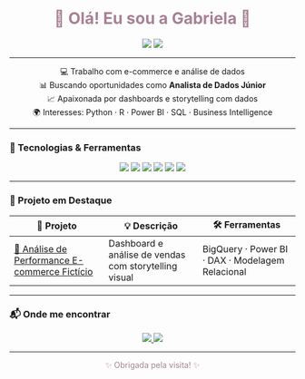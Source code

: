 <h1 align="center" style="color:#A78295;">🌸 Olá! Eu sou a Gabriela 👋</h1>

<p align="center">
  <img src="https://img.shields.io/badge/Analista%20de%20Dados-%23E5C3C6?style=flat-square&logo=databricks&logoColor=white" />
  <img src="https://img.shields.io/badge/E--commerce-%23D8B4A0?style=flat-square&logo=shopify&logoColor=white" />
</p>

---

<div align="center">

💻 Trabalho com e-commerce e análise de dados  
📊 Buscando oportunidades como <strong>Analista de Dados Júnior</strong>  
📈 Apaixonada por dashboards e storytelling com dados  
🌍 Interesses: Python · R · Power BI · SQL · Business Intelligence 

</div>

---

### 🧰 Tecnologias & Ferramentas

<p align="center">
  <img src="https://img.shields.io/badge/Python-%23c9d6ff?style=for-the-badge&logo=python&logoColor=black" />
  <img src="https://img.shields.io/badge/R-%23ffe0ac?style=for-the-badge&logo=r&logoColor=black" />
  <img src="https://img.shields.io/badge/Power%20BI-%23f8d6b5?style=for-the-badge&logo=powerbi&logoColor=black" />
  <img src="https://img.shields.io/badge/SQL-%23b8e0d2?style=for-the-badge&logo=postgresql&logoColor=black" />
  <img src="https://img.shields.io/badge/Excel-%23c7d8b6?style=for-the-badge&logo=microsoft-excel&logoColor=black" />
  <img src="https://img.shields.io/badge/GitHub-%23dadce0?style=for-the-badge&logo=github&logoColor=black" />
</p>

---

### 🚀 Projeto em Destaque

| 💼 Projeto | 💡 Descrição | 🛠️ Ferramentas |
|-----------|--------------|----------------|
| [🔗 Análise de Performance E-commerce Fictício](https://github.com/gabrielareis97/ecommerce-sales-analysis-powerbi) | Dashboard e análise de vendas com storytelling visual | BigQuery · Power BI · DAX · Modelagem Relacional |

---

### 📬 Onde me encontrar

<p align="center">
  <a href="https://www.linkedin.com/in/gabriela-dos-reis-barreto/">
    <img src="https://img.shields.io/badge/LinkedIn-%23E1A5B2?style=for-the-badge&logo=linkedin&logoColor=white" />
  </a>
  <a href="mailto:gabsreis@hotmail.com">
    <img src="https://img.shields.io/badge/E--mail-%23c1b2d9?style=for-the-badge&logo=gmail&logoColor=white" />
  </a>
</p>

---

<p align="center" style="color:#A78295;">✨ Obrigada pela visita! ✨</p>
